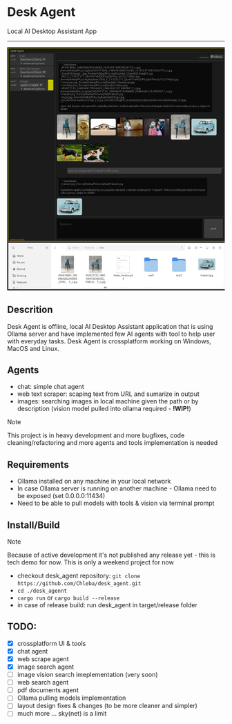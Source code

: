# Desk Agent
Local AI Desktop Assistant App

***
<img src="./desk_agent.png" width="550px" />

## Descrition
Desk Agent is offline, local AI Desktop Assistant application that is using Ollama server and have implemented few AI agents with tool to help user with everyday tasks. Desk Agent is crossplatform working on Windows, MacOS and Linux.

## Agents
- chat: simple chat agent
- web text scraper: scaping text from URL and sumarize in output
- images: searching images in local machine given the path or by description (vision model pulled into ollama required - **!WIP!**)

> [!NOTE]
> This project is in heavy development and more bugfixes, code cleaning/refactoring and more agents and tools implementation is needed

## Requirements
- Ollama installed on any machine in your local network
- In case Ollama server is running on another machine - Ollama need to be exposed (set 0.0.0.0:11434)
- Need to be able to pull models with tools & vision via terminal prompt

## Install/Build
> [!NOTE]
> Because of active development it's not published any release yet - this is tech demo for now. This is only a weekend project for now

- checkout desk_agent repository: `git clone https://github.com/Chleba/desk_agent.git`
- `cd ./desk_agennt`
- `cargo run` or `cargo build --release`
- in case of release build: run desk_agent in target/release folder

## TODO:
- [x] crossplatform UI & tools 
- [x] chat agent 
- [x] web scrape agent
- [x] image search agent
- [ ] image vision search imeplementation (very soon)
- [ ] web search agent
- [ ] pdf documents agent
- [ ] Ollama pulling models implementation
- [ ] layout design fixes & changes (to be more cleaner and simpler)
- [ ] much more ... sky(net) is a limit 
